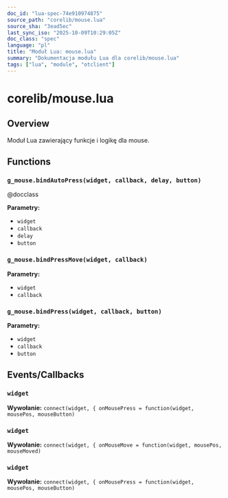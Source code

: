 ```yaml
---
doc_id: "lua-spec-74e910974875"
source_path: "corelib/mouse.lua"
source_sha: "3ead5ec"
last_sync_iso: "2025-10-09T10:29:05Z"
doc_class: "spec"
language: "pl"
title: "Moduł Lua: mouse.lua"
summary: "Dokumentacja modułu Lua dla corelib/mouse.lua"
tags: ["lua", "module", "otclient"]
---
```


# corelib/mouse.lua

## Overview

Moduł Lua zawierający funkcje i logikę dla mouse.

## Functions

### `g_mouse.bindAutoPress(widget, callback, delay, button)`

@docclass

**Parametry:**

- `widget`
- `callback`
- `delay`
- `button`

### `g_mouse.bindPressMove(widget, callback)`

**Parametry:**

- `widget`
- `callback`

### `g_mouse.bindPress(widget, callback, button)`

**Parametry:**

- `widget`
- `callback`
- `button`

## Events/Callbacks

### `widget`

**Wywołanie:** `connect(widget, { onMousePress = function(widget, mousePos, mouseButton)`

### `widget`

**Wywołanie:** `connect(widget, { onMouseMove = function(widget, mousePos, mouseMoved)`

### `widget`

**Wywołanie:** `connect(widget, { onMousePress = function(widget, mousePos, mouseButton)`
